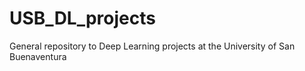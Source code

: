 # USB_DL_projects
General repository to Deep Learning projects at the University of San Buenaventura
